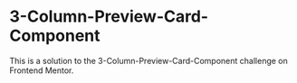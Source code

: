 # 3-Column-Preview-Card-Component
This is a solution to the 3-Column-Preview-Card-Component challenge on Frontend Mentor.
